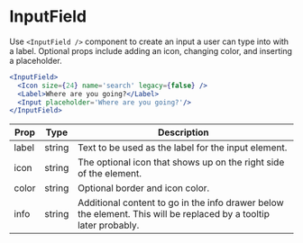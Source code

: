 
# InputField

Use `<InputField />` component to create an input a user can type into with a label. Optional props include adding an icon, changing color, and inserting a placeholder.

```.jsx
<InputField>
  <Icon size={24} name='search' legacy={false} />
  <Label>Where are you going?</Label>
  <Input placeholder='Where are you going?'/>
</InputField>
```

Prop | Type | Description
---|---|---
label | string | Text to be used as the label for the input element.
icon | string | The optional icon that shows up on the right side of the element.
color | string | Optional border and icon color.
info | string | Additional content to go in the info drawer below the element. This will be replaced by a tooltip later probably.
